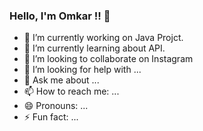 ### Hello, I'm Omkar !! 👋

- 🔭 I’m currently working on Java Projct.
- 🌱 I’m currently learning about API.
- 👯 I’m looking to collaborate on Instagram
- 🤔 I’m looking for help with ...
- 💬 Ask me about ...
- 📫 How to reach me: ...
- 😄 Pronouns: ...
- ⚡ Fun fact: ...

